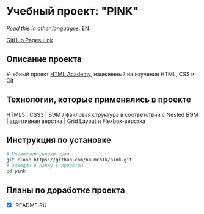 # Учебный проект: "PINK"

*Read this in other languages:* [EN](https://github.com/naumch1k/pink/blob/master/Readme.md) 

[GitHub Pages Link](https://naumch1k.github.io/pink/index.html)

## Описание проекта
Учебный проект [HTML Academy](https://htmlacademy.ru/intensive/adaptive "Адаптивная вёрстка и автоматизация"), нацеленный на изучение HTML, CSS и Git

## Технологии, которые применялись в проекте
HTML5 | CSS3 | БЭМ / файловая структура в соответствии с Nested БЭМ | адаптивная верстка | Grid Layout и Flexbox-верстка

## Инструкция по установке

```bash
# Клонируем репозиторий
git clone https://github.com/naumch1k/pink.git
# Заходим в папку с проектом
cd pink
```

## Планы по доработке проекта
- [x] README.RU
